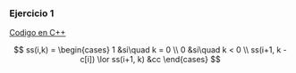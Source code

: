 ### Ejercicio 1

[Codigo en C++](../../Codigo/Ej_01.cpp)

$$
ss(i,k) = \begin{cases}
1 &si\quad k = 0 \\
0 &si\quad k < 0 \\
ss(i+1, k - c[i]) \lor ss(i+1, k) &cc
\end{cases}
$$